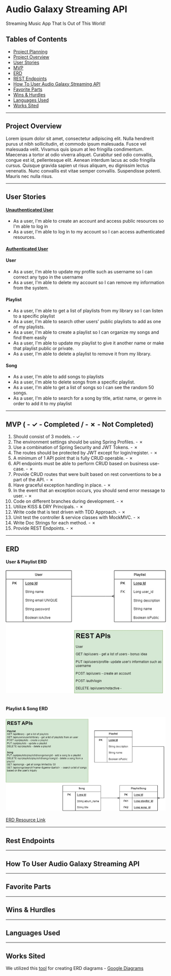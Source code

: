 # Audio Galaxy Streaming API
Streaming Music App That Is Out of This World!

## Tables of Contents

- [Project Planning](https://github.com/users/pophero110/projects/7)
- [Project Overview](#project-overview)
- [User Stories](#user-stories)
- [MVP](#mvp-------completed-------not-completed)
- [ERD](#erd)
- [REST Endpoints](#rest-endpoints)
- [How To User Audio Galaxy Streaming API](#how-to-user-audio-galaxy-streaming-api)
- [Favorite Parts](#favorite-parts)
- [Wins & Hurdles](#wins--hurdles)
- [Languages Used](#languages-used)
- [Works Sited](#works-sited)

***
## Project Overview

Lorem ipsum dolor sit amet, consectetur adipiscing elit. Nulla hendrerit purus ut nibh sollicitudin, 
et commodo ipsum malesuada. Fusce vel malesuada velit. Vivamus quis ipsum at leo fringilla condimentum. 
Maecenas a tortor at odio viverra aliquet. Curabitur sed odio convallis, congue est id, pellentesque elit. 
Aenean interdum lacus ac odio fringilla cursus. Quisque gravida sapien ut risus aliquam, eu dignissim lectus 
venenatis. Nunc convallis est vitae semper convallis. Suspendisse potenti. Mauris nec nulla risus.



***

## User Stories

#### <ins>Unauthenticated User</ins>
- As a user, I'm able to create an account and access public resources so I'm able to log in<br>
- As a user, I'm able to log in to my account so I can access authenticated resources.

#### <ins>Authenticated User</ins>

#### User
- As a user, I'm able to update my profile such as username so I can correct any typo in the username
- As a user, I'm able to delete my account so I can remove my information from the system.

#### Playlist
- As a user, I'm able to get a list of playlists from my library so I can listen to a specific playlist
- As a user, I'm able to search other users' public playlists to add as one of my playlists.
- As a user, I'm able to create a playlist so I can organize my songs and find them easily
- As a user, I'm able to update my playlist to give it another name or make that playlist public or private.
- As a user, I'm able to delete a playlist to remove it from my library.

#### Song
- As a user, I'm able to add songs to playlists
- As a user, I'm able to delete songs from a specific playlist.
- As a user, I'm able to get a list of songs so I can see the random 50 songs.
- As a user, I'm able to search for a song by title, artist name, or genre in order to add it to my playlist

***

## MVP ( - ✓ - Completed / - ✗ - Not Completed)

1. Should consist of 3 models.  - ✓
2. The environment settings should be using Spring Profiles.  - ✗
3. Use a combination of Spring Security and JWT Tokens.  - ✗
4. The routes should be protected by JWT except for login/register.  - ✗
5. A minimum of 1 API point that is fully CRUD operable.  - ✗
6. API endpoints must be able to perform CRUD based on business use-case.  - ✗
7. Provide CRUD routes that were built based on rest conventions to be a part of the API.  - ✗
8. Have graceful exception handling in place.  - ✗
9. In the event that an  exception occurs, you should send error message to user.  - ✗
10. Code on different branches during development.  - ✗
11. Utilize KISS & DRY Principals.  - ✗
12. Write code that is test driven with TDD Approach.  - ✗ 
13. Unit test the controller & service classes with MockMVC.  - ✗
14. Write Doc Strings for each method. - ✗
15. Provide REST Endpoints. - ✗

***
## ERD

#### User & Playlist ERD <br>
![User & Playlist ERD](./User_Library_ERD.jpg)<br><br>

#### Playlist & Song ERD <br>
![Playlist & Song ERD](./Playlist_Song-ERD.jpg)<br><br>
[ERD Resource Link](https://drive.google.com/file/d/1aKHH1yrHc_hTh5BsFtUyS7XPm4ydv1Rg/view?usp=sharing)

***

## Rest Endpoints

***

## How To User Audio Galaxy Streaming API

***

## Favorite Parts

***

## Wins & Hurdles

***

## Languages Used

***

## Works Sited
We utilized this [tool](https://app.diagrams.net/) for creating ERD diagrams - [Google Diagrams](https://app.diagrams.net/)